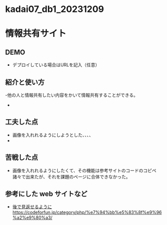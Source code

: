 # kadai07_db1_20231209

# 情報共有サイト

## DEMO

  - デプロイしている場合はURLを記入（任意）

## 紹介と使い方

  -他の人と情報共有したい内容をかいて情報共有することができる。

  - 
## 工夫した点

  - 画像を入れれるようにしようとした、、、、
  - 
## 苦戦した点

  - 画像を入れれるようにしたくて、その機能は参考サイトのコードのコピペ諸々で出来たが、それを課題のページに合体できなかった。

## 参考にした web サイトなど

  - [後で見返せるように](https://codeforfun.jp/category/php/%e7%94%bb%e5%83%8f%e9%96%a2%e9%80%a3/)https://codeforfun.jp/category/php/%e7%94%bb%e5%83%8f%e9%96%a2%e9%80%a3/
